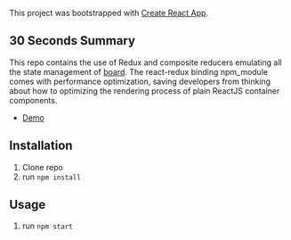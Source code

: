 This project was bootstrapped with [Create React App](https://github.com/facebookincubator/create-react-app).

## 30 Seconds Summary

This repo contains the use of Redux and composite reducers emulating all the state management of
[board](https://github.com/clemchansf/board). The react-redux binding npm_module comes with performance
optimization, saving developers from thinking about how to optimizing the rendering process of plain ReactJS container components.

- [Demo](https://clemchansf.github.io/redux-board)

## Installation

1. Clone repo
2. run `npm install`

## Usage

1. run `npm start`
